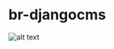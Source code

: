 # br-djangocms

![alt text](https://github.com/selivanovvv/br-djangocms/blob/master/demo/demo-edit.png?raw=true)
